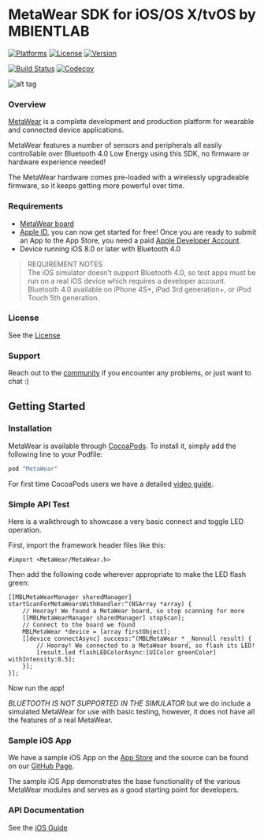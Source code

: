 # MetaWear SDK for iOS/OS X/tvOS by MBIENTLAB

[![Platforms](https://img.shields.io/cocoapods/p/MetaWear.svg?style=flat)](http://cocoapods.org/pods/MetaWear)
[![License](https://img.shields.io/cocoapods/l/MetaWear.svg?style=flat)](https://mbientlab.com/license)
[![Version](https://img.shields.io/cocoapods/v/MetaWear.svg?style=flat)](http://cocoapods.org/pods/MetaWear)

[![Build Status](https://jenkins.schiffli.us/buildStatus/icon?job=MetaWear-SDK-iOS-macOS-tvOS)](https://jenkins.schiffli.us/job/MetaWear-SDK-iOS-macOS-tvOS)
[![Codecov](https://img.shields.io/codecov/c/github/mbientlab/MetaWear-SDK-iOS-macOS-tvOS.svg?maxAge=2592000)](https://codecov.io/github/mbientlab/MetaWear-SDK-iOS-macOS-tvOS?branch=master)

![alt tag](https://github.com/mbientlab/MetaWear-SDK-iOS-macOS-tvOS/blob/master/Images/Metawear.png)

### Overview

[MetaWear](https://mbientlab.com) is a complete development and production platform for wearable and connected device applications.

MetaWear features a number of sensors and peripherals all easily controllable over Bluetooth 4.0 Low Energy using this SDK, no firmware or hardware experience needed!

The MetaWear hardware comes pre-loaded with a wirelessly upgradeable firmware, so it keeps getting more powerful over time.

### Requirements
- [MetaWear board](https://mbientlab.com/store/)
- [Apple ID](https://appleid.apple.com/), you can now get started for free!  Once you are ready to submit an App to the App Store, you need a paid [Apple Developer Account](https://developer.apple.com/programs/ios/).
- Device running iOS 8.0 or later with Bluetooth 4.0

> REQUIREMENT NOTES  
The iOS simulator doesn’t support Bluetooth 4.0, so test apps must be run on a real iOS device which requires a developer account.  Bluetooth 4.0 available on iPhone 4S+, iPad 3rd generation+, or iPod Touch 5th generation.

### License
See the [License](https://github.com/mbientlab/MetaWear-SDK-iOS-macOS-tvOS/blob/master/LICENSE)

### Support
Reach out to the [community](http://community.mbientlab.com) if you encounter any problems, or just want to chat :)

## Getting Started

### Installation

MetaWear is available through [CocoaPods](http://cocoapods.org). To install
it, simply add the following line to your Podfile:

```ruby
pod "MetaWear"
```
For first time CocoaPods users we have a detailed [video guide](https://youtu.be/VTb_EDv5j7A).

### Simple API Test

Here is a walkthrough to showcase a very basic connect and toggle LED operation.

First, import the framework header files like this:
```obj-c
#import <MetaWear/MetaWear.h>
```

Then add the following code wherever appropriate to make the LED flash green:
```obj-c
[[MBLMetaWearManager sharedManager] startScanForMetaWearsWithHandler:^(NSArray *array) {
    // Hooray! We found a MetaWear board, so stop scanning for more
    [[MBLMetaWearManager sharedManager] stopScan];
    // Connect to the board we found
    MBLMetaWear *device = [array firstObject];
    [[device connectAsync] success:^(MBLMetaWear * _Nonnull result) {
        // Hooray! We connected to a MetaWear board, so flash its LED!
        [result.led flashLEDColorAsync:[UIColor greenColor] withIntensity:0.5];
    }];
}];
```
Now run the app! 

*BLUETOOTH IS NOT SUPPORTED IN THE SIMULATOR* but we do include a simulated MetaWear for use with basic testing, however, it does not have all the features of a real MetaWear.

### Sample iOS App

We have a sample iOS App on the [App Store](https://itunes.apple.com/us/app/metawear/id920878581) and the source can be found on our [GitHub Page](https://github.com/mbientlab/Metawear-SampleiOSApp).

The sample iOS App demonstrates the base functionality of the various MetaWear modules and serves as a good starting point for developers.

### API Documentation

See the [iOS Guide](https://mbientlab.com/iosdocs/latest/)
